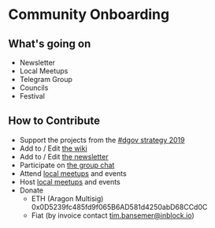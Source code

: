 # Community Onboarding

## What's going on

* Newsletter
* Local Meetups 
* Telegram Group
* Councils
* Festival

## How to Contribute

* Support the projects from the [\#dgov strategy 2019](../org/dgov-collaboration-strategy/)
* Add to / Edit [the wiki](https://wiki.dgov.foundation/)
* Add to / Edit [the newsletter](https://wiki.dgov.foundation/newsletter)
* Participate on [the group chat](https://t.me/dgovfoundation)
* Attend [local meetups](https://wiki.dgov.foundation/meetups) and events
* Host [local meetups](https://wiki.dgov.foundation/meetups) and events
* Donate
  * ETH \(Aragon Multisig\) 0x0D5239fc485fd9f065B6AD581d4250abD68CCd0C
  * Fiat \(by invoice contact tim.bansemer@inblock.io\)



